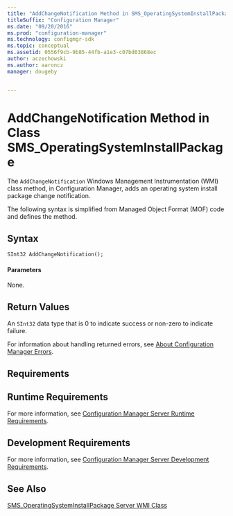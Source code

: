 ```yaml
---
title: "AddChangeNotification Method in SMS_OperatingSystemInstallPackage"
titleSuffix: "Configuration Manager"
ms.date: "09/20/2016"
ms.prod: "configuration-manager"
ms.technology: configmgr-sdk
ms.topic: conceptual
ms.assetid: 0556f9cb-9b85-44fb-a1e3-c07bd03868ec
author: aczechowski
ms.author: aaroncz
manager: dougeby


---
```

# AddChangeNotification Method in Class SMS_OperatingSystemInstallPackage
The `AddChangeNotification` Windows Management Instrumentation (WMI) class method, in Configuration Manager, adds an operating system install package change notification.  

 The following syntax is simplified from Managed Object Format (MOF) code and defines the method.  

## Syntax  

```  
SInt32 AddChangeNotification();  
```  

#### Parameters  
 None.  

## Return Values  
 An `SInt32` data type that is 0 to indicate success or non-zero to indicate failure.  

 For information about handling returned errors, see [About Configuration Manager Errors](../../../develop/core/understand/about-configuration-manager-errors.md).  

## Requirements  

## Runtime Requirements  
 For more information, see [Configuration Manager Server Runtime Requirements](../../../develop/core/reqs/server-runtime-requirements.md).  

## Development Requirements  
 For more information, see [Configuration Manager Server Development Requirements](../../../develop/core/reqs/server-development-requirements.md).  

## See Also  
 [SMS_OperatingSystemInstallPackage Server WMI Class](../../../develop/reference/osd/sms_operatingsysteminstallpackage-server-wmi-class.md)
